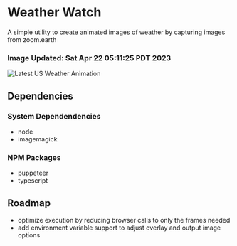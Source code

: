 # Weather Watch

A simple utility to create animated images of weather by capturing images from zoom.earth

### Image Updated: Sat Apr 22 05:11:25 PDT 2023

![Latest US Weather Animation](animations/2023-04-21.webp)

## Dependencies
### System Dependendencies
* node
* imagemagick
### NPM Packages
* puppeteer
* typescript

## Roadmap
* optimize execution by reducing browser calls to only the frames needed
* add environment variable support to adjust overlay and output image options
